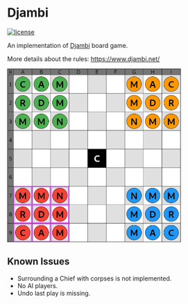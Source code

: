 # Djambi

[![license](https://img.shields.io/github/license/mabdelaal86/djambi?label=license&style=for-the-badge)](./LICENSE)

An implementation of [Djambi](https://en.wikipedia.org/wiki/Djambi) board game.

More details about the rules: https://www.djambi.net/

<img src="docs/assets/screenshot.png" width="400px">

## Known Issues

* Surrounding a Chief with corpses is not implemented.
* No AI players.
* Undo last play is missing.
